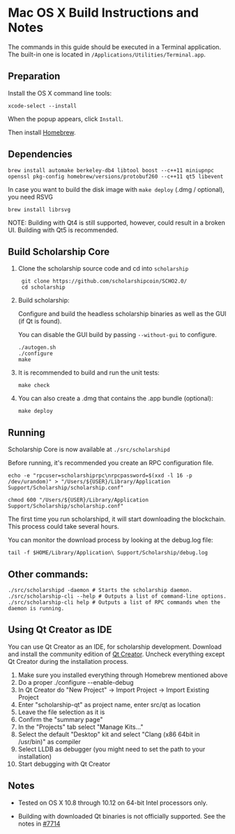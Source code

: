 Mac OS X Build Instructions and Notes
====================================
The commands in this guide should be executed in a Terminal application.
The built-in one is located in `/Applications/Utilities/Terminal.app`.

Preparation
-----------
Install the OS X command line tools:

`xcode-select --install`

When the popup appears, click `Install`.

Then install [Homebrew](http://brew.sh).

Dependencies
----------------------

    brew install automake berkeley-db4 libtool boost --c++11 miniupnpc openssl pkg-config homebrew/versions/protobuf260 --c++11 qt5 libevent

In case you want to build the disk image with `make deploy` (.dmg / optional), you need RSVG

    brew install librsvg

NOTE: Building with Qt4 is still supported, however, could result in a broken UI. Building with Qt5 is recommended.

Build Scholarship Core
------------------------

1. Clone the scholarship source code and cd into `scholarship`

        git clone https://github.com/scholarshipcoin/SCHO2.0/
        cd scholarship

2.  Build scholarship:

    Configure and build the headless scholarship binaries as well as the GUI (if Qt is found).

    You can disable the GUI build by passing `--without-gui` to configure.

        ./autogen.sh
        ./configure
        make

3.  It is recommended to build and run the unit tests:

        make check

4.  You can also create a .dmg that contains the .app bundle (optional):

        make deploy

Running
-------

Scholarship Core is now available at `./src/scholarshipd`

Before running, it's recommended you create an RPC configuration file.

    echo -e "rpcuser=scholarshiprpc\nrpcpassword=$(xxd -l 16 -p /dev/urandom)" > "/Users/${USER}/Library/Application Support/Scholarship/scholarship.conf"

    chmod 600 "/Users/${USER}/Library/Application Support/Scholarship/scholarship.conf"

The first time you run scholarshipd, it will start downloading the blockchain. This process could take several hours.

You can monitor the download process by looking at the debug.log file:

    tail -f $HOME/Library/Application\ Support/Scholarship/debug.log

Other commands:
-------

    ./src/scholarshipd -daemon # Starts the scholarship daemon.
    ./src/scholarship-cli --help # Outputs a list of command-line options.
    ./src/scholarship-cli help # Outputs a list of RPC commands when the daemon is running.

Using Qt Creator as IDE
------------------------
You can use Qt Creator as an IDE, for scholarship development.
Download and install the community edition of [Qt Creator](https://www.qt.io/download/).
Uncheck everything except Qt Creator during the installation process.

1. Make sure you installed everything through Homebrew mentioned above
2. Do a proper ./configure --enable-debug
3. In Qt Creator do "New Project" -> Import Project -> Import Existing Project
4. Enter "scholarship-qt" as project name, enter src/qt as location
5. Leave the file selection as it is
6. Confirm the "summary page"
7. In the "Projects" tab select "Manage Kits..."
8. Select the default "Desktop" kit and select "Clang (x86 64bit in /usr/bin)" as compiler
9. Select LLDB as debugger (you might need to set the path to your installation)
10. Start debugging with Qt Creator

Notes
-----

* Tested on OS X 10.8 through 10.12 on 64-bit Intel processors only.

* Building with downloaded Qt binaries is not officially supported. See the notes in [#7714](https://github.com/bitcoin/bitcoin/issues/7714)
